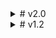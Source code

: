 <details>
<summary># v2.0</summary>
- Added a terminal command, "reactor health". This commands utilises the ship's onboard scanners to survey the reactor and how it's currently going. With that survery that you'll be given information about how long until the ractor goes catastrophic and what the company currently recommends you do. However the ship's onboard scanners need to use so much energy to perform the reactor health check that they need some time to cooldown before you can scan again.
- Made certain effects during the meltdown sequence speed up as it gets towards the reactor's explosion.
- Added a new equipment item, the Geiger Counter! The Geiger Counter points you to certain areas of radioactive actvity (mainly the appartus).
- Added credits for voicelines/music.
- Fixed several spelling mistakes.
- Added config options for the "reactor" command.
- Allowed music and other visual settings to be modified in game with LethalSettings
- Changed game balance options to signal a restart in LethalConfig
- Made the shockwave hide while inside of the facility
- Changed spawning mechanics to now disallow Snare fleas and Hoarding bugs from spawning becuase of the Appartus being pulled. (Changeable in config, this should also support modded enemies)

<details>
<summary>## v2.4</summary>
- Updated to CSync v2.0.0
- Add Chinese translations (FontPatcher also needed), thanks @rominwolf! (sorry it took so long lol :sob:)
- Added integration with [loaforcsSoundAPI](https://thunderstore.io/c/lethal-company/p/loaforc/loaforcsSoundAPI/) (keep in mind this uses an api i havent actually pushed to thunderstore yet so itll throw an error for a bit :3)
- Fixed an issue where using a preloader to disable a soft depenedncy would cause FaciltyMeltdown to fail to load.

<details>
<summary>v2.4.1</summary>
- Fixed an issue where if loaforcsSoundAPI wasn't installed meltdown would fail to load
- This also fixed any warnings/errors that were attributed to "Netcode Patcher" *(hopefully)*.
</details>

<details>
<summary>v2.4.2</summary>
- Fixed an issue where if loaforcsSoundAPI wasn't installed meltdown would fail to load
- This also fixed any warnings/errors that were attributed to "Netcode Patcher" *(hopefully)*.
</details>

<details>
<summary>v2.4.2 and v2.4.3</summary>
- Fixed an issue where if loaforcsSoundAPI wasn't installed meltdown would fail to load
- This also fixed any warnings/errors that were attributed to "Netcode Patcher" *(hopefully)*.
</details>

<details>
<summary>v2.4.4 and v2.4.5</summary>
- Temporarily removed loaforcsSoundAPI while I go on a bit of a break.
- Cleaned up old code.
- Added `MeltdownAPI.StartMeltdown` for other mods to implement their own triggers for meltdown.
</details>

<details>
<summary>v2.4.6</summary>
- Updated Korean translation, thanks @piggy!
</details>

</details>

<details>
<summary>## v2.3</summary>
- Add Korean ([FontPatcher](https://thunderstore.io/c/lethal-company/p/LeKAKiD/FontPatcher/) is needed)
- Meltdown will now "silent fail" where if ANY client fails to start the meltdown then it will not go ahead. This ensures a desync can never happen, instead it will just not start.
- Clarified warning message that appears when you're missing a soft dependency.
</details>

<details>
<summary>## v2.2</summary>
- Added multi-language support
- Update config syncing to use [CSync](https://thunderstore.io/c/lethal-company/p/Owen3H/CSync/) to be not silly anymore
- Spanish is avaliable as a language, thanks to @moroxide on discord!
- Fixed an issue where meltdown sequence would ignore max count variable. Woops!

<details>
<summary>v2.2.1 - v2.2.6</summary>
- No longer use LethalLib's NetworkPrefab helper functions.
- Updated CSync to v1.0.7

don't ask why there is so many versions :skull:
</details>

</details>

<details>
<summary>## v2.1</summary>
- Changed terminal dialogue again
- Staggered creation of effects to mitigate lagspike on meltdown start
- Hopefully fixed incompatibility with LCSoundTool by changing audio name
- Added link to github

<details>
<summary>v2.1.1</summary>
- Revert LCSoundTool fix
</details>
</details>

<details>
<summary>v2.0.1</summary>
- Fix spelling mistakes
- Rewrite some terminal dialogue to better match the theme.
- Added tutorial on how to add custom music.
- Update Dependency versions
</details>

<details>
<summary>v2.0.2</summary>
- Slight readme change
</details>

</details>

<details>
<summary># v1.2</summary>

## v1.2
- Added particle effects to explosion fireball
- Added particle effects to the inside of the facility
- Fixed an issue where leaving before the explosion occured caused shockwaves to not be destroyed.
- *Hopefully* fixed modded moons not working.
- Mod is also much more resistant to errors occuring

### v1.2.1 Hotfix
- Fixed config syncing not working and producing an error longer than a highschool essay

### v1.2.2 "Patch" (May as well be a full blown update)
- Fixed explosion fireball particles not rendering correctly
- Did a *small, tiny* major rewrite of the meltdown handler
- Expose an API so other mods can add their own effects on custom modded moons.
- Change Meltdown Handler into a network object to make sure the meltdown sequence properly starts for all clients
- Fixed NPE when attempting to get effect origin for fireball
- Added LethalLib as a depedency (in this update just for networking, but used for more in later versions)
- Add 2 new settings:
 - Client sided:
  - Enable Particle Effects (NOTE: This does not disable the particle effects on the fireball. Only the ones inside the facility)
 - Host-sided/Synced:
  - Emergency Lights: Disabling emergency lights mimics vanilla in that lights will not turn back on for more visibility.
- Improved the intro dialogue to highlight the time remaining.

### v1.2.3
- Fixed players not dying when they were inside the facility as it explodes.

</details>